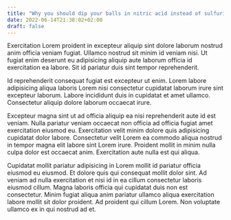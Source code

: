 ```yaml
---
title: "Why you should dip your balls in nitric acid instead of sulfuric acid"
date: 2022-06-14T21:38:02+02:00
draft: false
---
```


Exercitation Lorem proident in excepteur aliquip sint dolore laborum nostrud anim officia veniam fugiat. Ullamco nostrud sit minim id veniam nisi. Ut fugiat enim deserunt eu adipisicing aliquip aute laborum officia id exercitation ea labore. Sit id pariatur duis sint tempor reprehenderit.
<!--more-->
Id reprehenderit consequat fugiat est excepteur ut enim. Lorem labore adipisicing aliqua laboris Lorem nisi consectetur cupidatat laborum irure sint excepteur laborum. Labore incididunt duis in cupidatat et amet ullamco. Consectetur aliquip dolore laborum occaecat irure.

Excepteur magna sint ut ad officia aliquip ea nisi reprehenderit aute id est veniam. Nulla pariatur veniam occaecat non officia ad officia fugiat amet exercitation eiusmod eu. Exercitation velit minim dolore quis adipisicing cupidatat dolor labore. Consectetur velit Lorem ea commodo aliqua nostrud in tempor magna elit labore sint Lorem irure. Proident mollit in minim nulla culpa dolor est occaecat anim. Exercitation aute nulla est qui aliqua.

Cupidatat mollit pariatur adipisicing in Lorem mollit id pariatur officia eiusmod eu eiusmod. Et dolore quis qui consequat mollit dolor sint. Ad veniam ad nulla exercitation et nisi id in ea cillum consectetur laboris eiusmod cillum. Magna laboris officia qui cupidatat duis non est consectetur. Minim fugiat aliqua anim pariatur ullamco aliqua exercitation labore mollit sit dolor proident. Ad proident qui cillum Lorem. Non voluptate ullamco ex in qui nostrud ad et.
